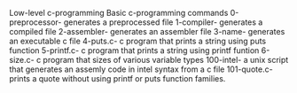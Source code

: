 Low-level c-programming
Basic c-programming commands
0-preprocessor- generates a preprocessed file
1-compiler- generates a compiled file
2-assembler- generates an assembler file
3-name- generates an executable c file
4-puts.c- c program that prints a string using puts function
5-printf.c- c program that prints a string using printf funtion
6-size.c- c program that sizes of various variable types
100-intel- a unix script that generates an assemly code in intel syntax from a c file
101-quote.c- prints a quote without using printf or puts function families.

